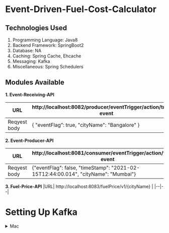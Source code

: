 # Event-Driven-Fuel-Cost-Calculator

## Technologies Used

 1. Programming Language: Java8
 2. Backend Framework: SpringBoot2
 3. Database: NA
 4. Caching: Spring Cache, Ehcache
 5. Messaging: Kafka
 6. Miscellaneous: Spring Schedulers

## Modules Available
 **1. **Event-Receiving-API****
 
|URL| http://localhost:8082/producer/eventTrigger/action/trigger-event |
|--|--|
|Reqyest body | {  "eventFlag”: true, "cityName": "Bangalore" }  |

 **2. **Event-Producer-API****
 
|URL| http://localhost:8081/consumer/eventTrigger/action/trigger-event |
|--|--|
|Reqyest body | {"eventFlag": false, "timeStamp": "2021-02-15T12:44:00.014", "cityName": "Mumbai"}  |

 **3. Fuel-Price-API**
|URL| http://localhost:8083/fuelPrice/v1/{cityName} |
|--|--|

# Setting Up Kafka

<details><summary>Mac</summary>
<p>

- Make sure you are navigated inside the bin directory.

## Start Zookeeper and Kafka Broker

-   Start up the Zookeeper.

```
./zookeeper-server-start.sh ../config/zookeeper.properties
```

- Add the below properties in the server.properties

```
listeners=PLAINTEXT://localhost:9092
auto.create.topics.enable=false
```

-   Start up the Kafka Broker

```
./kafka-server-start.sh ../config/server.properties
```
